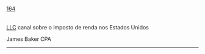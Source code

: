 [164](https://github.com/guilhermeprokisch/guilherme/issues/164) 
###### 

[LLC](LLC.md) canal sobre o imposto de renda nos Estados Unidos


James Baker CPA

-------------------------------------------------------------------------------

